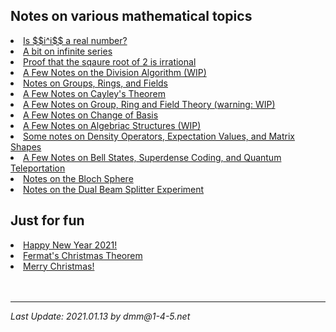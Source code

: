 <!-- 

#
#	David Meyer
#	dmm@m1-4-5.net
#	Sun Oct 30 13:33:40 2016
#
#	$Header: /mnt/disk0/dmm/public_html/qc/RCS/index.html,v 1.17 2019/10/04 18:11:15 dmm Exp $
#
-->
<h2>Notes on various mathematical topics</h2>

<li><a href="./i_to_the_i_is_real.pdf">Is $$i^i$$ a real number?</a>
<br>
<li><a href="./infinite_sum_a_over_b.pdf">A bit on infinite series</a>
<br>
<li><a href="./sqrt2.pdf">Proof that the sqaure root of 2 is irrational</a>
<br>
<li><a href="./division.pdf">A Few Notes on the Division Algorithm (WIP) </a>
<br>
<li><a href="./galois_theory.pdf">Notes on Groups, Rings, and Fields </a>
<br>
<li><a href="./cayleys_theorem.pdf">A Few Notes on Cayley's Theorem</a>
<br>
<li><a href="./groups.pdf">A Few Notes on Group, Ring and Field Theory (warning: WIP)</a>
<br>
<li><a href="./change_of_basis.pdf">A Few Notes on Change of Basis</a>
<br>
 <li><a href="./algebraic_structures.pdf">A Few Notes on Algebriac Structures (WIP)</a>
<br>
<li><a href="./density.pdf">Some notes on Density Operators, Expectation Values, and Matrix Shapes </a>
<br>
<li><a href="./bell.pdf">A Few Notes on Bell States, Superdense Coding, and
Quantum Teleportation
<br>
<li><a href="./bloch_sphere.pdf">Notes on the Bloch Sphere
<br>
<li><a href="./dual_beam_experiment.pdf">Notes on the Dual Beam Splitter Experiment </a>


<h2>Just for fun</h2>
<li><a href="./2021.pdf">Happy New Year 2021!</a>
<br>
<li><a href="./christmas_theorem.pdf">Fermat's Christmas Theorem</a>
<br>
<li><a href="./merry_x-mas.pdf">Merry Christmas!</a>



<br>
<br>
<br>
<hr>
<i>Last Update: 2021.01.13 by dmm@1-4-5.net




